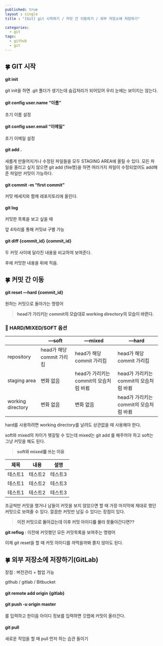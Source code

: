 ```yaml
---
published: true
layout : single
title : "[Git] git 시작하기 / 커밋 간 이동하기 / 외부 저장소에 저장하기"

categories:
  - git
tags:
  - github
  - git
---
```

## 🍀 GIT 시작

#### git init

git init을 하면 .git 폴더가 생기는데 숨김처리가 되어있어 우리 눈에는 보이지는 않는다. 

#### git config user.name “이름”

초기 이름 설정

#### git config user.email “이메일”

초기 이메일 설정

#### git add .

새롭게 만들어지거나 수정된 파일들을 모두 STAGING AREA에 올릴 수 있다. 모든 파일을 올리고 싶지 않으면 git add {file명}을 하면 여러가지 파일이 수정되었어도 add해준 파일만 커밋이 가능하다.

#### git commit -m “first commit”

커밋 메세지와 함께 레포지토리에 올린다.

#### git log

커밋한 목록을 보고 싶을 때

앞 4자리를 통해 커밋id 구별 가능

#### git diff {commit_id} {commit_id}

두 커밋 사이에 달라진 내용을 비교하여 보여준다.

후에 커밋한 내용을 뒤에 적음.

## 🍀 커밋 간 이동

#### git reset —hard {commit_id}

원하는 커밋으로 돌아가는 명령어

> **head가 가리키는 commit의 모습대로 working directory의 모습이 바뀐다.**
> 

### 📍 HARD/MIXED/SOFT 옵션
|  | —soft | —mixed | —hard |
| --- | --- | --- | --- |
| repository | head가 해당 commit 가리킴 | head가 해당 commit 가리킴 | head가 해당 commit 가리킴 |
| staging area |  변화 없음 | head가 가리키는 commit의 모습처럼 바뀜 | head가 가리키는 commit의 모습처럼 바뀜 |
| working directory |  변화 없음 |  변화 없음 | head가 가리키는 commit의 모습처럼 바뀜 |


hard를 사용하려면 working directory를 날려도 상관없을 때 사용해야 한다.

soft와 mixed의 차이가 헷갈릴 수 있는데 mixed는 git add 를 해주어야 하고 soft는 그냥 커밋을 해도 된다.

> **soft와 mixed를 쓰는 이유**

|제목|내용|설명|
|------|---|---|
|테스트1|테스트2|테스트3|
|테스트1|테스트2|테스트3|
|테스트1|테스트2|테스트3|

조금씩만 커밋을 했거나 남들이 커밋을 보지 않았으면 할 때 가장 마지막에 제대로 했던 커밋으로 보여줄 수 있다. 깔끔한 커밋만 남길 수 있다는 장점이 있다. 

> **이전 커밋으로 돌아갔는데 이후 커밋 아이디를 몰라 못돌아간다면??**
 
**git reflog** : 이전에 커밋했던 모든 커밋목록을 보여주는 명령어

이제 git reset을 할 때 커밋 아이디를 까먹을까봐 쫄지 않아도 된다.

## 🍀 외부 저장소에 저장하기(GitLab)

장점 : 버전관리 + 협업 가능

github / gitlab / Bitbucket

#### git remote add origin {gitlab}

#### git push -u origin master

를 입력하고 한이음 아이디 정보를 입력하면 깃랩에 커밋이 올라간다.

#### git pull

새로운 작업을 할 때 pull 먼저 하는 습관 들이기
